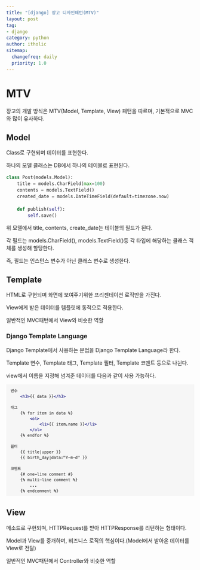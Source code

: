 ```yaml
---
title: "[django] 장고 디자인패턴(MTV)"
layout: post
tag:
- django
category: python
author: itholic
sitemap:
  changefreq: daily
  priority: 1.0
---
```


# MTV

장고의 개발 방식은 MTV(Model, Template, View) 패턴을 따르며, 기본적으로 MVC와 많이 유사하다.


## Model

Class로 구현되며 데이터를 표현한다. 

하나의 모델 클래스는 DB에서 하나의 테이블로 표현된다.

```python
class Post(models.Model):
    title = models.CharField(max=100)
    contents = models.TextField()
    created_date = models.DateTimeField(default=timezone.now)
    
    def publish(self):
        self.save() 
```

위 모델에서 title, contents, create_date는 테이블의 필드가 된다.

각 필드는 models.CharField(), models.TextField()등 각 타입에 해당하는 클래스 객체를 생성해 할당한다. 

즉, 필드는 인스턴스 변수가 아닌 클래스 변수로 생성한다.


## Template

HTML로 구현되며 화면에 보여주기위한 프리젠테이션 로직만을 가진다. 

View에게 받은 데이터를 템플릿에 동적으로 적용한다.

일반적인 MVC패턴에서 View와 비슷한 역할


### Django Template Language

Django Template에서 사용하는 문법을 Django Template Language라 한다.

Template 변수, Template 태그, Template 필터, Template 코멘트 등으로 나뉜다.

view에서 이름을 지정해 넘겨준 데이터를 다음과 같이 사용 가능하다.

![탬플릿태그](/assets/images/2018/10/24/django_template_language.png)



## View

메소드로 구현되며, HTTPRequest를 받아 HTTPResponse를 리턴하는 형태이다. 

Model과 View를 중개하며, 비즈니스 로직의 핵심이다.(Model에서 받아온 데이터를 View로 전달)

일반적인 MVC패턴에서 Controller와 비슷한 역할



